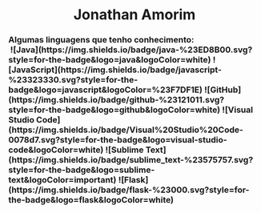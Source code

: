<h1 align="center">
  Jonathan Amorim <br>
  </h1>
  <h3>
    Algumas linguagens que tenho conhecimento: <br>
    <img href="https://img.shields.io/badge/python-3670A0?style=for-the-badge&logo=python&logoColor=ffdd54">
    ![Java](https://img.shields.io/badge/java-%23ED8B00.svg?style=for-the-badge&logo=java&logoColor=white)
    ![JavaScript](https://img.shields.io/badge/javascript-%23323330.svg?style=for-the-badge&logo=javascript&logoColor=%23F7DF1E)
    ![GitHub](https://img.shields.io/badge/github-%23121011.svg?style=for-the-badge&logo=github&logoColor=white)
    ![Visual Studio Code](https://img.shields.io/badge/Visual%20Studio%20Code-0078d7.svg?style=for-the-badge&logo=visual-studio-code&logoColor=white)
    ![Sublime Text](https://img.shields.io/badge/sublime_text-%23575757.svg?style=for-the-badge&logo=sublime-text&logoColor=important)
    ![Flask](https://img.shields.io/badge/flask-%23000.svg?style=for-the-badge&logo=flask&logoColor=white)
    </h3>

